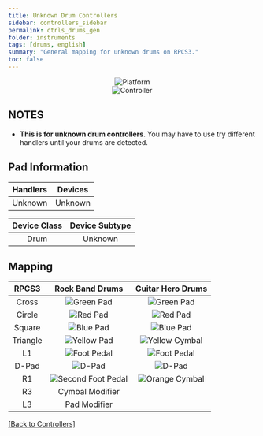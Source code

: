 ```yaml
---
title: Unknown Drum Controllers
sidebar: controllers_sidebar
permalink: ctrls_drums_gen
folder: instruments
tags: [drums, english]
summary: "General mapping for unknown drums on RPCS3."
toc: false
---
```



<div align="center"> <img src="https://carlmylo.github.io/docu-rpcs3/images/instruments/plat/myst.png" alt="Platform" title="Platform"></div>

<div align="center"> <img src="https://carlmylo.github.io/docu-rpcs3/images/instruments/cont/mystcontrollers.png" alt="Controller" title="Controller"></div>

## NOTES

* **This is for unknown drum controllers**. You may have to use try different handlers until your drums are detected.

## Pad Information

| Handlers | Devices |
|:--------:|:-------:|
| Unknown | Unknown |

| Device Class | Device Subtype |
|:------------:|:--------------:|
| Drum | Unknown |

## Mapping

| **RPCS3**    | **Rock Band Drums** | **Guitar Hero Drums** |
|:--------:|:-------------------:|:-----------------:|
| Cross | ![Green Pad](https://carlmylo.github.io/docu-rpcs3/images/btns/drms/rb/gp.png "Green Pad") | ![Green Pad](https://carlmylo.github.io/docu-rpcs3/images/btns/drms/gh/gp.png "Green Pad") |
| Circle | ![Red Pad](https://carlmylo.github.io/docu-rpcs3/images/btns/drms/rb/rp.png "Red Pad") | ![Red Pad](https://carlmylo.github.io/docu-rpcs3/images/btns/drms/gh/rp.png "Red Pad") |
| Square | ![Blue Pad](https://carlmylo.github.io/docu-rpcs3/images/btns/drms/rb/bp.png "Blue Pad") | ![Blue Pad](https://carlmylo.github.io/docu-rpcs3/images/btns/drms/gh/bp.png "Blue Pad") |
| Triangle | ![Yellow Pad](https://carlmylo.github.io/docu-rpcs3/images/btns/drms/rb/yp.png "Yellow Pad") | ![Yellow Cymbal](https://carlmylo.github.io/docu-rpcs3/images/btns/drms/gh/yc.png "Yellow Cymbal") |
| L1 | ![Foot Pedal](https://carlmylo.github.io/docu-rpcs3/images/btns/drms/rb/kp.png "Foot Pedal") | ![Foot Pedal](https://carlmylo.github.io/docu-rpcs3/images/btns/drms/gh/kp.png "Foot Pedal") |
| D-Pad | ![D-Pad](https://carlmylo.github.io/docu-rpcs3/images/btns/ctrls/xbox/dp.png "D-Pad") | ![D-Pad](https://carlmylo.github.io/docu-rpcs3/images/btns/ctrls/xbox/dp.png "D-Pad") |
| R1 | ![Second Foot Pedal](https://carlmylo.github.io/docu-rpcs3/images/btns/drms/rb/kp.png "Second Foot Pedal") | ![Orange Cymbal](https://carlmylo.github.io/docu-rpcs3/images/btns/drms/gh/oc.png "Orange Cymbal") |
| R3 | Cymbal Modifier | |
| L3 | Pad Modifier | |

[[Back to Controllers]](https://carlmylo.github.io/docu-rpcs3/ctrls#instrument-list)